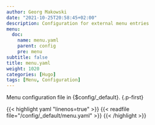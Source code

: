```yaml
---
author: Georg Makowski
date: "2021-10-25T20:58:45+02:00"
description: Configuration for external menu entries
menu:
  doc:
    name: menu.yaml
    parent: config
    pre: menu
subtitle: false
title: menu.yaml
weight: 1020
categories: [Hugo]
tags: [Menu, Configuration]
---
```


Menu configuration file in {$config/_default}.
{.p-first}<!--more-->

{{< highlight yaml "linenos=true" >}}
{{< readfile file="/config/_default/menu.yaml" >}}
{{< /highlight >}}
